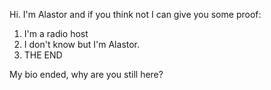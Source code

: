Hi. I'm Alastor and if you think not I can give you some proof:
1. I'm a radio host
2. I don't know but I'm Alastor.
3. THE END

My bio ended, why are you still here?

<!---
Marcogame2011/Marcogame2011 is a ✨ special ✨ repository because its `README.md` (this file) appears on your GitHub profile.
You can click the Preview link to take a look at your changes.
--->

